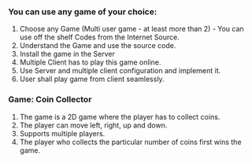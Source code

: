### You can use any game of your choice:
1. Choose any Game (Multi user game - at least more than 2) - You can use off the shelf Codes from the Internet Source.
2. Understand the Game and use the source code.
3. Install the game in the Server
4. Multiple Client has to play this game online.
5. Use Server and multiple client configuration and implement it.
6. User shall play game from client seamlessly.

### Game: Coin Collector
1. The game is a 2D game where the player has to collect coins.
2. The player can move left, right, up and down.
3. Supports multiple players.
4. The player who collects the particular number of coins first wins the game.